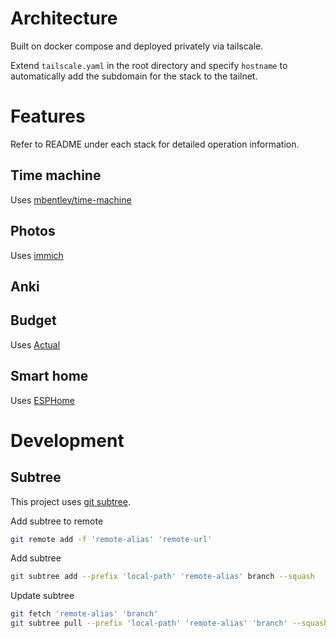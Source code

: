 # Architecture

Built on docker compose and deployed privately via tailscale.

Extend `tailscale.yaml` in the root directory and specify `hostname` to automatically add the subdomain for the stack to the tailnet.

# Features

Refer to README under each stack for detailed operation information.

## Time machine

Uses [mbentley/time-machine](https://github.com/mbentley/docker-timemachine)

## Photos

Uses [immich](https://immich.app/)

## Anki

## Budget

Uses [Actual](https://github.com/actualbudget/actual-server)

## Smart home

Uses [ESPHome](https://esphome.io/guides/getting_started_command_line)


# Development

## Subtree

This project uses [git subtree](https://www.atlassian.com/git/tutorials/git-subtree). 

Add subtree to remote

```bash
git remote add -f 'remote-alias' 'remote-url'
```

Add subtree


```bash
git subtree add --prefix 'local-path' 'remote-alias' branch --squash
```
Update subtree

```bash
git fetch 'remote-alias' 'branch'
git subtree pull --prefix 'local-path' 'remote-alias' 'branch' --squash
```
